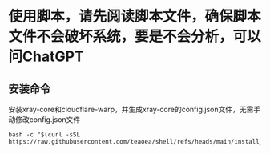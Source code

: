 # 使用脚本，请先阅读脚本文件，确保脚本文件不会破坏系统，要是不会分析，可以问ChatGPT
 
## 安装命令

安装xray-core和cloudflare-warp，并生成xray-core的config.json文件，无需手动修改config.json文件
```shell
bash -c "$(curl -sSL https://raw.githubusercontent.com/teaoea/shell/refs/heads/main/install_xray_warp.sh)"
```
